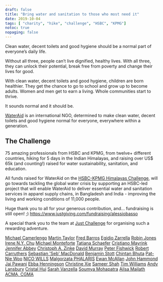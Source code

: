 ```yaml
---
draft: false
title: "Bring water and sanitation to those who most need it"
date: 2019-10-04
tags: [ "charity", "hike", "challenge", "HSBC", "KPMG"]
notoc: true
nopaging: false
---
```


Clean water, decent toilets and good hygiene should be a normal part of everyone’s daily life. 

Without all three, people can’t live dignified, healthy lives. With all three, they can unlock their potential, break free from poverty and change their lives for good.

With clean water, decent toilets and good hygiene, children are born healthier. They get the chance to go to school and grow up to become adults. Women and men get to earn a living. Whole communities start to thrive. 

It sounds normal and it should be.

[WaterAid](https://www.wateraid.org/) is an international NGO, determined to make clean water, decent toilets and good hygiene normal for everyone, everywhere within a generation. 

## The Challenge

75 amazing professionals from HSBC and KPMG, from twelve+ different countries, hiking for 5 days in the Indian Himalayas, and raising over US$ 65k (and counting!) raised for water sustainability, sanitation, and education.

All funds raised for WaterAid on the [HSBC-KPMG Himalayas Challenge](https://www.linkedin.com/feed/update/urn:li:activity:6586109353462468608/), will go towards tackling the global water crisis by supporting an HSBC-led project that will enable WaterAid to deliver essential water and sanitation services in apparel supply chains, in Bangladesh and India - improving the living and working conditions of 11,000 people.

Huge thank you to all for your generous contribution, and... fundraising is still open! ;) https://www.justgiving.com/fundraising/alessiobasso

A special thank you to the team at [Just Challenge](https://www.just-challenge.com/) for organising such a rewarding adventure.

[Michael Camerlengo](https://www.linkedin.com/in/michaelcamerlengo/) [Martin Taylor](https://www.linkedin.com/in/mftt1/) [Fred Barros](https://www.linkedin.com/in/fredbarros/) [Egidio Zarrella](https://www.linkedin.com/in/egidiozarrella/) [Robin Jones](https://www.linkedin.com/in/robin-jones-3306b613b/) [Irene N.Y. Chu](https://www.linkedin.com/in/irenenychu/) [Michael Monteforte](https://www.linkedin.com/in/michael-monteforte-257a12/) [Tatjana Schaefer](https://www.linkedin.com/in/tatjana-schäfer-86408a50/) [Cristiano Mayrink](https://www.linkedin.com/in/cristiano-mayrink-27953313/) [Jennifer Abbey](https://www.linkedin.com/in/jennifer-abbey-46141052/) [Christoph A. Zinke](https://www.linkedin.com/in/christophzinke/) [David Murray](https://www.linkedin.com/in/davidkmurray/) [Peter Fishwick](https://www.linkedin.com/in/peter-fishwick-1bbb88/) [Robert Carruthers](https://www.linkedin.com/in/robert-carruthers-2576277/) [Sebastian 'Seb' MacDonald](https://www.linkedin.com/in/sebastian-seb-macdonald-5a832536/) [Benjamin Stott](https://www.linkedin.com/in/benjamin-stott-22b92049/) [Chintan Bhuta](https://www.linkedin.com/in/benjamin-stott-22b92049/) [Pat-Nie Woo](https://www.linkedin.com/in/pat-nie-woo-382930/) [NICO WILLS](https://www.linkedin.com/in/nico-wills-12460666/) [Malgorzata PHALARIS](https://www.linkedin.com/in/malgorzata-phalaris-77860020/) [Ewan McAllan](https://www.linkedin.com/in/ewan-m-b3b90636/) [John Hammond](https://www.linkedin.com/in/john-hammond-355718b/) [Jai Pawani](https://www.linkedin.com/in/jaipawani/) [Ebba Henningson](https://www.linkedin.com/in/ebba-henningson/) [Christine Xie](https://www.linkedin.com/in/christine-xie-1182197/) [Sameer Shah](https://www.linkedin.com/in/sameerpshah/) [Tim Williams](https://www.linkedin.com/in/twilliams/) [Andy Lansbury](https://www.linkedin.com/in/andy-lansbury-b1a90a35/) [Cristal Hui](https://www.linkedin.com/in/cristal-hui-4533685/) [Sarah Vanzella](https://www.linkedin.com/in/sarahvanzella/) [Soumya Mohapatra](https://www.linkedin.com/in/soumyamohapatra1/) [Ailsa Majlath ACMA, CGMA](https://www.linkedin.com/in/ailsamajlath/)